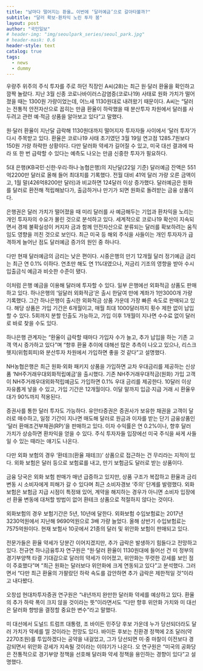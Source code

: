```yaml
---
title: "날마다 떨어지는 환율… 이번에 ‘달러예금’으로 갈아타볼까?"
subtitle: "달러 확보·환차익 노린 투자 붐"
layout: post
author: "국민일보"
# header-img: "img/seoulpark_series/seoul_park.jpg"
# header-mask: 0.6
header-style: text
catalog: true
tags:
  - news
  - dummy
---
```

우량주 위주의 주식 투자를 주로 하던 직장인 A씨(28)는 최근 원·달러 환율을 확인하고 깜짝 놀랐다. 지난 3월 신종 코로나바이러스감염증(코로나19) 사태로 원화 가치가 떨어졌을 때는 1300원 가량이었는데, 어느새 1130원대로 내려왔기 때문이다. A씨는 “달러는 전통적 안전자산으로 꼽히는 만큼 환율이 하락했을 때 분산투자 차원에서 달러를 사두려고 관련 예·적금 상품을 알아보고 있다”고 말했다.
<br>
<br>
원·달러 환율이 지난달 급락해 1130원대까지 떨어지자 투자자들 사이에서 ‘달러 투자’가 다시 주목받고 있다. 환율은 코로나19 사태 초기였던 3월 19일 연고점 1285.7원보다 150원 가량 하락한 상황이다. 다만 달러화 약세가 길어질 수 있고, 미국 대선 결과에 따라 또 한 번 급락할 수 있다는 예측도 나오는 만큼 신중한 투자가 필요하다.
<br>
<br>
5대 은행(KB국민·신한·우리·하나·농협은행)의 지난달(22일 기준) 달러예금 잔액은 551억2200만 달러로 올해 들어 최대치를 기록했다. 전월 대비 41억 달러 가량 오른 금액이고, 1월 말(426억8200만 달러)과 비교하면 124달러 이상 증가했다. 달러예금은 원화를 달러로 환전해 적립해놨다가, 출금하거나 만기가 되면 원화로 돌려받는 금융 상품이다.
<br>
<br>
은행권은 달러 가치가 떨어졌을 때 미리 달러를 사 예금해두는 기업과 환차익을 노리는 개인 투자자의 수요가 몰린 것으로 분석하고 있다. 세계적으로 코로나19 확산이 지속되면서 경제 불확실성이 커지자 금과 함께 안전자산으로 분류되는 달러를 확보하려는 움직임도 영향을 끼친 것으로 보인다. 최근 미국 등 해외 주식을 사들이는 개인 투자자가 급격하게 늘어난 점도 달러예금 증가의 원인 중 하나다.
<br>
<br>
다만 현재 달러예금의 금리는 낮은 편이다. 시중은행의 만기 12개월 달러 정기예금 금리는 최근 연 0.1% 이하다. 연초만 해도 연 1%대였으나, 저금리 기조의 영향을 받아 수시입출금식 예금과 비슷한 수준이 됐다.
<br>
<br>
이처럼 은행 예금을 이용해 달러에 투자할 수 있다. 일부 은행에선 외화적금 상품도 판매하고 있다. 하나은행의 ‘일달러 외화적금’은 출시 한달여 만에 계좌가 1만3000개 가량 기록했다. 그간 하나은행이 출시한 외화적금 상품 가운데 가장 빠른 속도로 판매되고 있다. 해당 상품은 가입 기간은 6개월이고, 매월 최대 1000달러까지 횟수 제한 없이 납입할 수 있다. 5회까지 분할 인출도 가능하고, 가입 이후 1개월이 지나면 수수료 없이 달러로 바로 찾을 수도 있다.
<br>
<br>
하나은행 관계자는 “환율이 급락할 때마다 가입자 수가 늘고, 추가 납입을 하는 기존 고객 역시 증가하고 있다”며 “향후 환율 추이에 대해선 많은 추측이 나오고 있으나, 리스크 헷지(위험회피)와 분산투자 차원에서 가입하면 좋을 것 같다”고 설명했다.
<br>
<br>
NH농협은행은 최근 원화·외화 패키지 상품을 가입하면 교차 우대금리를 제공하는 신상품 ‘NH주거래우대외화적립예금’을 출시했다. 기존 NH주거래우대적금(원화) 가입 고객이 NH주거래우대외화적립예금도 가입하면 0.1% 우대 금리를 제공한다. 10달러 이상 자유롭게 넣을 수 있고, 가입 기간은 12개월이다. 이달 말까지 입금·지급 거래 시 환율우대가 90%까지 적용된다.
<br>
<br>
증권사를 통한 달러 투자도 가능하다. 유안타증권은 증권사가 보유한 채권을 고객이 달러로 매수하고, 일정 기간이 지나면 매도해 달러로 원금과 이자를 받는 단기 금융상품인 ‘달러 환매조건부채권(RP)’을 판매하고 있다. 이자 수익률은 연 0.2%이나, 향후 달러 가치가 상승하면 환차익을 얻을 수 있다. 주식 투자자들 입장에선 미국 주식을 싸게 사들일 수 있는 때라는 얘기도 나온다.
<br>
<br>
다만 외화 보험의 경우 ‘환테크(환율 재테크)’ 상품으로 접근하는 건 무리라는 지적이 있다. 외화 보험은 달러 등으로 보험료를 내고, 만기 보험금도 달러로 받는 상품이다.
<br>
<br>
금융 당국은 외화 보험 판매가 매년 급증하고 있지만, 상품 구조가 복잡하고 환율과 금리 변동 시 소비자에게 피해가 갈 수 있다며 최근 소비자경보 ‘주의’ 단계를 발령했다. 외화 보험은 보험금 지급 시점이 특정돼 있어, 계약을 해지하는 경우가 아니면 소비자 입장에선 환율 변동에 대처할 방법이 없어 환테크 상품으로 적절하지 않다는 것이다.
<br>
<br>
외화보험의 경우 보험기간은 5년, 10년에 달한다. 외화보험 수입보험료는 2017년 3230억원에서 지난해 9690억원으로 3배 가량 늘었다. 올해 상반기 수입보험료는 7575억원이다. 현재 보험사 10곳에서 21종의 달러 및 위안화 보험이 판매되고 있다.
<br>
<br>
전문가들은 환율 약세가 당분간 이어지겠지만, 추가 급락은 발생하기 힘들다고 전망하고 있다. 전규연 하나금융투자 연구원은 “원·달러 환율이 1130원대에 들어선 건 미 정부의 경기부양책 타결 기대감으로 달러의 약세가 이어졌고, 위안화는 뚜렷한 강세를 보인 점이 주효했다”며 “최근 원화는 달러보다 위안화에 크게 연동되고 있다”고 분석했다. 그러면서 “다만 최근 환율의 가팔랐던 하락 속도를 감안하면 추가 급락은 제한적일 것”이라고 내다봤다.
<br>
<br>
오창섭 현대차투자증권 연구원은 “내년까지 완만한 달러화 약세를 예상하고 있다. 환율의 추가 하락 폭이 크지 않을 것이라는 뜻”이라면서도 “다만 향후 위안화 가치와 미 대선은 달러화 향방을 결정할 중요한 변수”라고 말했다.
<br>
<br>
미 대선에서 도널드 트럼프 대통령, 조 바이든 민주당 후보 가운데 누가 당선되더라도 달러 가치가 약세를 띨 것이라는 전망도 있다. 바이든 후보는 친환경 정책에 2조 달러(약 2270조원)를 투입하겠다는 공약을 내걸었고, 그가 당선되면 미·중 마찰이 이전보다 경감되면서 위안화 강세가 지속될 것이라는 이야기가 나온다. 오 연구원은 “미국의 공화당은 전통적으로 경기부양 정책을 선호해 달러화 약세 정책을 용인하는 경향이 있다”고 설명했다.
<br>
<br>